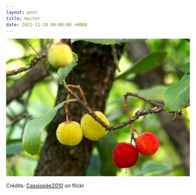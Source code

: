 ```yaml
---
layout: post
title: Hector
date: 2022-11-20 00:00:00 +0000
---
```


![Hector](/images/2022-11-20.jpg)

Crédits: [Cassiopée2010](https://www.flickr.com/people/cmoi30/) on flickr
